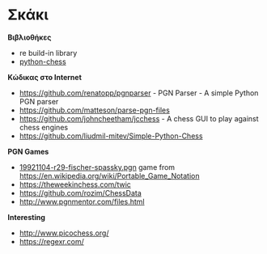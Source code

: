 # Σκάκι

**Βιβλιοθήκες**

* re build-in library
* [python-chess](https://python-chess.readthedocs.io/en/latest/index.html)

**Κώδικας στο Internet**

* https://github.com/renatopp/pgnparser - PGN Parser - A simple Python PGN parser
* https://github.com/matteson/parse-pgn-files 
* https://github.com/johncheetham/jcchess - A chess GUI to play against chess engines
* https://github.com/liudmil-mitev/Simple-Python-Chess


**PGN Games**

* [19921104-r29-fischer-spassky.pgn](./game1.pgn) game from https://en.wikipedia.org/wiki/Portable_Game_Notation
* https://theweekinchess.com/twic
* https://github.com/rozim/ChessData
* http://www.pgnmentor.com/files.html


**Interesting**

* http://www.picochess.org/
* https://regexr.com/